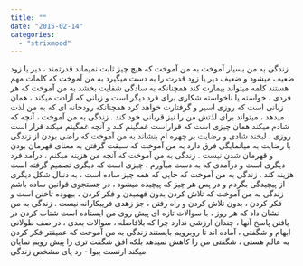 ```yaml
---
title: ""
date: "2015-02-14"
categories: 
  - "strixmood"
---
```


ﺯﻧﺪﮔﯽ ﺑﻪ ﻣﻦ ﺑﺴﯿﺎﺭ ﺁﻣﻮﺧﺖ ﺑﻪ ﻣﻦ ﺁﻣﻮﺧﺖ ﮐﻪ ﻫﯿﭻ ﭼﯿﺰ ﺛﺎﺑﺖ ﻧﻤﯿﻤﺎﻧﺪ ﻗﺪﺭﺗﻤﻨﺪ ، ﺩﯾﺮ ﯾﺎ ﺯﻭﺩ ﺿﻌﯿﻒ ﻣﯿﺸﻮﺩ ﻭ ﺿﻌﯿﻒ ﺩﯾﺮ ﯾﺎ ﺯﻭﺩ ﻗﺪﺭﺕ ﺭﺍ ﺑﻪ ﺩﺳﺖ ﻣﯿﮕﯿﺮﺩ ﺑﻪ ﻣﻦ ﺁﻣﻮﺧﺖ ﮐﻪ ﮐﻠﻤﺎﺕ ﻣﻬﻢ ﻫﺴﺘﻨﺪ ﮐﻠﻤﻪ ﻣﯿﺘﻮﺍﻧﺪ ﺑﯿﻤﺎﺭﺕ ﮐﻨﺪ ﻫﻤﭽﻨﺎﻧﮑﻪ ﺑﻪ ﺳﺎﺩﮔﯽ ﺷﻔﺎﯾﺖ ﺑﺨﺸﺪ ﺑﻪ ﻣﻦ ﺁﻣﻮﺧﺖ ﮐﻪ ﻫﺮ ﻓﺮﺩﯼ ، ﺧﻮﺍﺳﺘﻪ ﯾﺎ ﻧﺎﺧﻮﺍﺳﺘﻪ ﺷﮑﺎﺭﯼ ﺑﺮﺍﯼ ﻓﺮﺩ ﺩﯾﮕﺮ ﺍﺳﺖ ﻭ ﺯﺑﺎﻧﯽ ﮐﻪ ﺁﺯﺍﺩﺕ ﻣﯿﮑﻨﺪ ، ﻫﻤﺎﻥ ﺯﺑﺎﻧﯽ ﺍﺳﺖ ﮐﻪ ﺭﻭﺯﯼ ﺍﺳﯿﺮ ﻭ ﮔﺮﻓﺘﺎﺭﺕ ﺧﻮﺍﻫﺪ ﮐﺮﺩ ﻫﻤﭽﻨﺎﻧﮑﻪ ﺭﻭﺩﺧﺎﻧﻪ ﺍﯼ ﮐﻪ ﺑﻪ ﻣﻦ ﻟﺬﺕ ﻣﯿﺪﻫﺪ ، ﻣﯿﺘﻮﺍﻧﺪ ﺑﺮﺍﯼ ﻟﺬﺗﺶ ﻣﻦ ﺭﺍ ﻧﯿﺰ ﻗﺮﺑﺎﻧﯽ ﺧﻮﺩ ﮐﻨﺪ . ﺯﻧﺪﮔﯽ ﺑﻪ ﻣﻦ ﺁﻣﻮﺧﺖ ، ﺁﻧﭽﻪ ﮐﻪ ﺷﺎﺩﻡ ﻣﯿﮑﻨﺪ ﻫﻤﺎﻥ ﭼﯿﺰﯼ ﺍﺳﺖ ﮐﻪ ﻗﺮﺍﺭﺍﺳﺖ ﻏﻤﮕﯿﻨﻢ ﮐﻨﺪ ﻭ ﺁﻧﭽﻪ ﻏﻤﮕﯿﻨﻢ ﻣﯿﮑﻨﺪ ﻗﺮﺍﺭ ﺍﺳﺖ ﺭﻭﺯﯼ ، ﻟﺒﺨﻨﺪ ﺷﺎﺩﯼ ﻭ ﺭﺿﺎﯾﺖ ﺑﺮ ﭼﻬﺮﻩ ﺍﻡ ﺑﻨﺸﺎﻧﺪ ﺑﻪ ﻣﻦ ﺁﻣﻮﺧﺖ ﮐﻪ ﺭﺍﺿﯽ ﺑﻮﺩﻥ ﺍﺯ ﺯﻧﺪﮔﯽ ﺑﺎ ﺭﺿﺎﯾﺖ ﺑﻪ ﻣﯿﺎﻧﻤﺎﯾﮕﯽ ﻓﺮﻕ ﺩﺍﺭﺩ ﺑﻪ ﻣﻦ ﺁﻣﻮﺧﺖ ﮐﻪ ﺳﺒﻘﺖ ﮔﺮﻓﺘﻦ ﺑﻪ ﻣﻌﻨﺎﯼ ﻗﻬﺮﻣﺎﻥ ﺑﻮﺩﻥ ﻭ ﻗﻬﺮﻣﺎﻥ ﺷﺪﻥ ﻧﯿﺴﺖ . ﺯﻧﺪﮔﯽ ﺑﻪ ﻣﻦ ﺁﻣﻮﺧﺖ ﮐﻪ ﺁﻧﭽﻪ ﻣﻦ ﻫﺰﯾﻨﻪ ﻣﯿﮑﻨﻢ ، ﺩﺭﺁﻣﺪ ﻓﺮﺩ ﺩﯾﮕﺮﯼ ﺍﺳﺖ ﻭ ﺩﺭﺁﻣﺪﯼ ﮐﻪ ﺑﻪ ﺩﺳﺖ ﻣﯿﺂﻭﺭﻡ ، ﭼﯿﺰﯼ ﺍﺳﺖ ﮐﻪ ﺩﯾﮕﺮﯼ ﺗﺼﻤﯿﻢ ﮔﺮﻓﺘﻪ ﺍﺳﺖ ﻫﺰﯾﻨﻪ ﮐﻨﺪ . ﺯﻧﺪﮔﯽ ﺑﻪ ﻣﻦ ﺁﻣﻮﺧﺖ ﮐﻪ ﺟﺎﯾﯽ ﮐﻪ ﻫﻤﻪ ﭼﯿﺰ ﺳﺎﺩﻩ ﺍﺳﺖ ، ﺑﻪ ﺩﻧﺒﺎﻝ ﺷﮑﻞ ﺩﯾﮕﺮﯼ ﺍﺯ ﭘﯿﭽﯿﺪﮔﯽ ﺑﮕﺮﺩﻡ ﻭ ﺩﺭ ﭘﺲ ﻫﺮ ﭼﯿﺰ ﮐﻪ ﭘﯿﭽﯿﺪﻩ ﻣﯿﺸﻮﺩ ، ﺩﺭ ﺟﺴﺘﺠﻮﯼ ﻗﻮﺍﻧﯿﻦ ﺳﺎﺩﻩ ﺑﺎﺷﻢ ﺯﻧﺪﮔﯽ ﺑﻪ ﻣﻦ ﺁﻣﻮﺧﺖ ﮐﻪ ﺗﻼﺵ ﮐﺮﺩﻥ ﺑﺪﻭﻥ ﻓﻬﻤﯿﺪﻥ ﻭ ﻓﮑﺮ ﮐﺮﺩﻥ ، ﺑﯿﻬﻮﺩﻩ ﺗﺎﺧﺘﻦ ﺍﺳﺖ ﻭ ﻓﮑﺮ ﮐﺮﺩﻥ ، ﺑﺪﻭﻥ ﺗﻼﺵ ﮐﺮﺩﻥ ﻭ ﺭﺍﻩ ﺭﻓﺘﻦ ، ﺟﺰ ﺯﻫﺪﯼ ﻓﺮﯾﺒﮑﺎﺭﺍﻧﻪ ﻧﯿﺴﺖ . ﺯﻧﺪﮔﯽ ﺑﻪ ﻣﻦ ﻧﺸﺎﻥ ﺩﺍﺩ ﮐﻪ ﻫﺮ ﺭﻭﺯ ، ﺑﺎ ﺳﻮﺍﻻﺕ ﺗﺎﺯﻩ ﺍﯼ ﭘﯿﺶ ﺭﻭﯼ ﻣﻦ ﺍﯾﺴﺘﺎﺩﻩ ﺍﺳﺖ ﺷﺘﺎﺏ ﮐﺮﺩﻥ ﺩﺭ ﯾﺎﻓﺘﻦ ﭘﺎﺳﺦ ﺁﻧﻬﺎ ، ﭼﻨﺪﺍﻥ ﺍﺭﺯﺷﯽ ﻧﺪﺍﺭﺩ ﭼﺮﺍ ﮐﻪ ﺑﻼﻓﺎﺻﻠﻪ ، ﺳﻮﺍﻻﺕ ﺑﻌﺪﯼ ، ﺩﺭ ﺻﻒ ﻃﻮﻻﻧﯽ ﺍﺑﻬﺎﻡ ﻭ ﺷﮕﻔﺘﯽ ، ﺁﻣﺎﺩﻩ ﺍﻧﺪ ﺗﺎ ﺭﻭﺑﺮﻭﯾﻢ ﺑﺎﯾﺴﺘﻨﺪ ﺯﻧﺪﮔﯽ ﺑﻪ ﻣﻦ ﺁﻣﻮﺧﺖ ﮐﻪ ﻋﻤﯿﻘﺘﺮ ﻓﮑﺮ ﮐﺮﺩﻥ ﺑﻪ ﻋﺎﻟﻢ ﻫﺴﺘﯽ ، ﺷﮕﻔﺘﯽ ﻣﻦ ﺭﺍ ﮐﺎﻫﺶ ﻧﻤﯿﺪﻫﺪ ﺑﻠﮑﻪ ﺍﻓﻖ ﺷﮕﻔﺖ ﺗﺮﯼ ﺭﺍ ﭘﯿﺶ ﺭﻭﯾﻢ ﻧﻤﺎﯾﺎﻥ ﻣﯿﮑﻨﺪ ﺍﺭﻧﺴﺖ ﯾﺒﻮﺍ - ﺭﺩ ﭘﺎﯼ ﻣﺸﺨﺺ ﺯﻧﺪﮔﯽ
